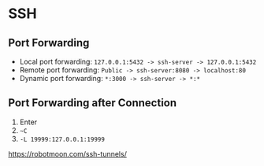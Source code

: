 # SSH

## Port Forwarding

* Local port forwarding: `127.0.0.1:5432 -> ssh-server -> 127.0.0.1:5432`
* Remote port forwarding: `Public -> ssh-server:8080 -> localhost:80`
* Dynamic port forwarding: `*:3000 -> ssh-server -> *:*`

## Port Forwarding after Connection

1. Enter
2. `~C`
3. `-L 19999:127.0.0.1:19999`

https://robotmoon.com/ssh-tunnels/
